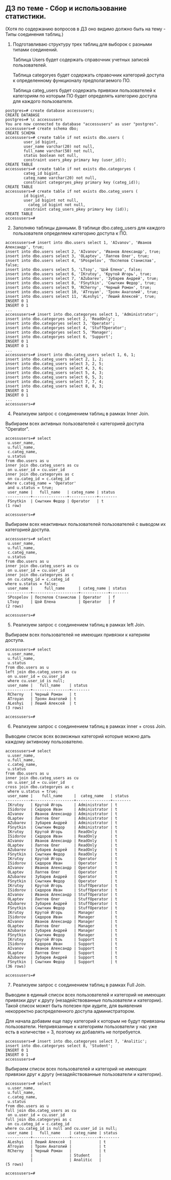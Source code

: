 ## ДЗ по теме - Сбор и использование статистики. 
(Хотя по содержанию вопросов в ДЗ оно видимо должно быть на тему  - Типы соединения таблиц.)

1) Подготавливаю структуру трех таблиц для выборок с разными типами соединений.

   Таблица Users будет содержать справочник учетных записей пользователей.

   Таблица categoryes будет содержать справочник категорий доступа к определенному функционалу предполагаемого ПО.

   Таблица categ_users будет содержать привязки пользователей к категориям по которым ПО будет определять категорию доступа для каждого пользователя.
```
postgres=# create database accessusers;
CREATE DATABASE
postgres=# \c accessusers
You are now connected to database "accessusers" as user "postgres".
accessusers=# create schema dbo;
CREATE SCHEMA
accessusers=# create table if not exists dbo.users (
        user_id bigint,
        user_name varchar(20) not null,
        full_name varchar(50) not null,
        status boolean not null,
        constraint users_pkey primary key (user_id));
CREATE TABLE
accessusers=# create table if not exists dbo.categoryes (
        categ_id bigint,
        categ_name varchar(20) not null,
        constraint categoryes_pkey primary key (categ_id));
CREATE TABLE
accessusers=# create table if not exists dbo.categ_users (
        id bigint,
        user_id bigint not null,
          categ_id bigint not null,
        constraint categ_users_pkey primary key (id));
CREATE TABLE
accessusers=#
```
2) Заполняю таблицы данными. В таблице dbo.categ_users для каждого пользователя определяем категорию доступа к ПО.
```
accessusers=# insert into dbo.users select 1, 'AIvanov', 'Иванов Александр', true;
insert into dbo.users select 2, 'AIvanov', 'Иванов Александр', true;
insert into dbo.users select 3, 'OLaptev', 'Лаптев Олег', true;
insert into dbo.users select 4, 'SPospelov', 'Поспелов Станислав', false;
insert into dbo.users select 5, 'LTsoy', 'Цой Елена', false;
insert into dbo.users select 6, 'IKrutoy', 'Крутой Игорь', true;
insert into dbo.users select 7, 'AZubarev', 'Зубарев Андрей', true;
insert into dbo.users select 8, 'FSnytkin', 'Сныткин Федор', true;
insert into dbo.users select 9, 'RCherny', 'Черный Роман', true;
insert into dbo.users select 10, 'ATroyan', 'Троян Анатолий', true;
insert into dbo.users select 11, 'ALeshyi', 'Леший Алексей', true;
INSERT 0 1
INSERT 0 1
...
accessusers=# insert into dbo.categoryes select 1, 'Administrator';
insert into dbo.categoryes select 2, 'ReadOnly';
insert into dbo.categoryes select 3, 'Operator';
insert into dbo.categoryes select 4, 'StuffOperator';
insert into dbo.categoryes select 5, 'Manager';
insert into dbo.categoryes select 6, 'Support';
INSERT 0 1
INSERT 0 1
...
accessusers=# insert into dbo.categ_users select 1, 6, 1;
insert into dbo.categ_users select 2, 1, 2;
insert into dbo.categ_users select 3, 2, 5;
insert into dbo.categ_users select 4, 3, 6;
insert into dbo.categ_users select 5, 4, 3;
insert into dbo.categ_users select 6, 5, 3;
insert into dbo.categ_users select 7, 7, 4;
insert into dbo.categ_users select 8, 8, 3;
INSERT 0 1
INSERT 0 1
...
accessusers=#
```
4) Реализуем запрос с соединением таблиц в рамках Inner Join.

Выбираем всех активных пользователей с категорией доступа "Operator".
```
accessusers=# select
 u.user_name,
 u.full_name,
 c.categ_name,
 u.status
from dbo.users as u
inner join dbo.categ_users as cu
 on u.user_id = cu.user_id
inner join dbo.categoryes as c
 on cu.categ_id = c.categ_id
where c.categ_name = 'Operator'
 and u.status = true;
 user_name |   full_name   | categ_name | status
-----------+---------------+------------+--------
 FSnytkin  | Сныткин Федор | Operator   | t
(1 row)

accessusers=#
```

Выбираем всех неактивных пользователей пользователей с выводом их категорией доступа.
```
accessusers=# select
 u.user_name,
 u.full_name,
 c.categ_name,
 u.status
from dbo.users as u
inner join dbo.categ_users as cu
 on u.user_id = cu.user_id
inner join dbo.categoryes as c
 on cu.categ_id = c.categ_id
where u.status = false;
 user_name |     full_name      | categ_name | status
-----------+--------------------+------------+--------
 SPospelov | Поспелов Станислав | Operator   | f
 LTsoy     | Цой Елена          | Operator   | f
(2 rows)

accessusers=#
```
5) Реализуем запрос с соединением таблиц в рамках left Join.

Выбираем всех пользователей не имеющих привязки к катериям доступа.
```
accessusers=# select
 u.user_name,
 u.full_name,
 u.status
from dbo.users as u
left join dbo.categ_users as cu
 on u.user_id = cu.user_id
 where cu.user_id is null;
 user_name |   full_name    | status
-----------+----------------+--------
 RCherny   | Черный Роман   | t
 ATroyan   | Троян Анатолий | t
 ALeshyi   | Леший Алексей  | t
(3 rows)

accessusers=#
```
6) Реализуем запрос с соединением таблиц в рамках inner + cross Join.
   
Выводим список всех возможных категорий которые можно дать каждому активному пользователю.
```
accessusers=# select
 u.user_name,
 u.full_name,
 c.categ_name,
 u.status
from dbo.users as u
inner join dbo.categ_users as cu
 on u.user_id = cu.user_id
cross join dbo.categoryes as c
 where u.status = true;
 user_name |    full_name     |  categ_name   | status
-----------+------------------+---------------+--------
 IKrutoy   | Крутой Игорь     | Administrator | t
 ISidorov  | Сидоров Иван     | Administrator | t
 AIvanov   | Иванов Александр | Administrator | t
 OLaptev   | Лаптев Олег      | Administrator | t
 AZubarev  | Зубарев Андрей   | Administrator | t
 FSnytkin  | Сныткин Федор    | Administrator | t
 IKrutoy   | Крутой Игорь     | ReadOnly      | t
 ISidorov  | Сидоров Иван     | ReadOnly      | t
 AIvanov   | Иванов Александр | ReadOnly      | t
 OLaptev   | Лаптев Олег      | ReadOnly      | t
 AZubarev  | Зубарев Андрей   | ReadOnly      | t
 FSnytkin  | Сныткин Федор    | ReadOnly      | t
 IKrutoy   | Крутой Игорь     | Operator      | t
 ISidorov  | Сидоров Иван     | Operator      | t
 AIvanov   | Иванов Александр | Operator      | t
 OLaptev   | Лаптев Олег      | Operator      | t
 AZubarev  | Зубарев Андрей   | Operator      | t
 FSnytkin  | Сныткин Федор    | Operator      | t
 IKrutoy   | Крутой Игорь     | StuffOperator | t
 ISidorov  | Сидоров Иван     | StuffOperator | t
 AIvanov   | Иванов Александр | StuffOperator | t
 OLaptev   | Лаптев Олег      | StuffOperator | t
 AZubarev  | Зубарев Андрей   | StuffOperator | t
 FSnytkin  | Сныткин Федор    | StuffOperator | t
 IKrutoy   | Крутой Игорь     | Manager       | t
 ISidorov  | Сидоров Иван     | Manager       | t
 AIvanov   | Иванов Александр | Manager       | t
 OLaptev   | Лаптев Олег      | Manager       | t
 AZubarev  | Зубарев Андрей   | Manager       | t
 FSnytkin  | Сныткин Федор    | Manager       | t
 IKrutoy   | Крутой Игорь     | Support       | t
 ISidorov  | Сидоров Иван     | Support       | t
 AIvanov   | Иванов Александр | Support       | t
 OLaptev   | Лаптев Олег      | Support       | t
 AZubarev  | Зубарев Андрей   | Support       | t
 FSnytkin  | Сныткин Федор    | Support       | t
(36 rows)

accessusers=#
```
7) Реализуем запрос с соединением таблиц в рамках Full Join.

Выводим в единый список всех пользователей и категорий не имеющих привязки друг к другу (незадействованные пользователи и категории).  Такой список может быть полезен при аудите, для выявления некорректно распределенного доступа администратором.  

Для начала добавим еще пару категорий к которым не будут привязаны пользователи.  Непривязанные к категориям пользователи у нас уже есть в количестве = 3, поэтому их добавлять не потребуется.
```
accessusers=# insert into dbo.categoryes select 7, 'Analitic';
insert into dbo.categoryes select 8, 'Student';
INSERT 0 1
INSERT 0 1
accessusers=#
```

Выбираем список всех пользователей и категорий не имеющих привязки друг к другу (незадействованные пользователи и категории).
```
accessusers=# select
 u.user_name,
 u.full_name,
 c.categ_name,
 u.status
from dbo.users as u
full join dbo.categ_users as cu
 on u.user_id = cu.user_id
full join dbo.categoryes as c
 on cu.categ_id = c.categ_id
where cu.categ_id is null and cu.user_id is null;
 user_name |   full_name    | categ_name | status
-----------+----------------+------------+--------
 ALeshyi   | Леший Алексей  |            | t
 ATroyan   | Троян Анатолий |            | t
 RCherny   | Черный Роман   |            | t
           |                | Student    |
           |                | Analitic   |
(5 rows)

accessusers=#
```
